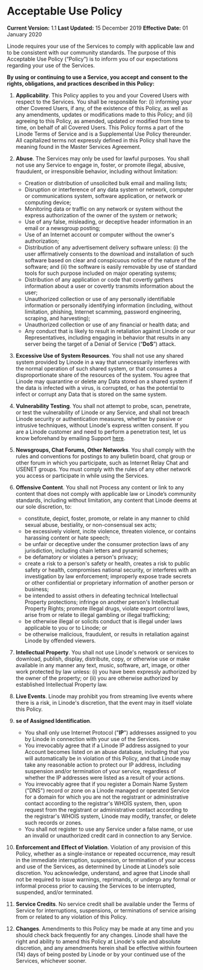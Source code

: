 # Acceptable Use Policy

**Current Version:** 1.1
**Last Updated:** 15 December 2019
**Effective Date:** 01 January 2020

Linode requires your use of the Services to comply with applicable law and to be consistent with our community standards. The purpose of this Acceptable Use Policy (“Policy”) is to inform you of our expectations regarding your use of the Services. 

**By using or continuing to use a Service, you accept and consent to the rights, obligations, and practices described in this Policy:**

1. **Applicability**. This Policy applies to you and your Covered Users with respect to the Services. You shall be responsible for: (i) informing your other Covered Users, if any, of the existence of this Policy, as well as any amendments, updates or modifications made to this Policy; and (ii) agreeing to this Policy, as amended, updated or modified from time to time, on behalf of all Covered Users. This Policy forms a part of the Linode Terms of Service and is a Supplemental Use Policy thereunder. All capitalized terms not expressly defined in this Policy shall have the meaning found in the Master Services Agreement. 
2. **Abuse**. The Services may only be used for lawful purposes. You shall not use any Service to engage in, foster, or promote illegal, abusive, fraudulent, or irresponsible behavior, including without limitation:
	- Creation or distribution of unsolicited bulk email and mailing lists; 
	- Disruption or interference of any data system or network, computer or communications system, software application, or network or computing device;
	- Monitoring data or traffic on any network or system without the express authorization of the owner of the system or network;
	- Use of any false, misleading, or deceptive header information in an email or a newsgroup posting;
	- Use of an Internet account or computer without the owner's authorization;
	- Distribution of any advertisement delivery software unless: (i) the user affirmatively consents to the download and installation of such software based on clear and conspicuous notice of the nature of the software; and (ii) the software is easily removable by use of standard tools for such purpose included on major operating systems;
	- Distribution of any application or code that covertly gathers information about a user or covertly transmits information about the user;
	- Unauthorized collection or use of any personally identifiable information or personally identifying information (including, without limitation, phishing, Internet scamming, password engineering, scraping, and harvesting);
	- Unauthorized collection or use of any financial or health data; and 
	- Any conduct that is likely to result in retaliation against Linode or our Representatives, including engaging in behavior that results in any server being the target of a Denial of Service (“**DoS**”) attack. 

3. **Excessive Use of System Resources**. You shall not use any shared system provided by Linode in a way that unnecessarily interferes with the normal operation of such shared system, or that consumes a disproportionate share of the resources of the system. You agree that Linode may quarantine or delete any Data stored on a shared system if the data is infected with a virus, is corrupted, or has the potential to infect or corrupt any Data that is stored on the same system.
4. **Vulnerability Testing**. You shall not attempt to probe, scan, penetrate, or test the vulnerability of Linode or any Service, and shall not breach Linode security or authentication measures, whether by passive or intrusive techniques, without Linode's express written consent. If you are a Linode customer and need to perform a penetration test, let us know beforehand by emailing Support [here](support@linode.com). 
5. **Newsgroups, Chat Forums, Other Networks**. You shall comply with the rules and conventions for postings to any bulletin board, chat group or other forum in which you participate, such as Internet Relay Chat and USENET groups. You must comply with the rules of any other network you access or participate in while using the Services.
6. **Offensive Content**. You shall not Process any content or link to any content that does not comply with applicable law or Linode’s community standards, including without limitation, any content that Linode deems at our sole discretion, to: 
	- constitute, depict, foster, promote, or relate in any manner to child sexual abuse, bestiality, or non-consensual sex acts;
	- be excessively violent, incite violence, threaten violence, or contains harassing content or hate speech;
	- be unfair or deceptive under the consumer protection laws of any jurisdiction, including chain letters and pyramid schemes;
	- be defamatory or violates a person's privacy;
	- create a risk to a person's safety or health, creates a risk to public safety or health, compromises national security, or interferes with an investigation by law enforcement;
improperly expose trade secrets or other confidential or proprietary information of another person or business;
	- be intended to assist others in defeating technical Intellectual Property  protections;
infringe on another person's Intellectual Property Rights;
promote illegal drugs, violate export control laws, arise from or relate to illegal gambling or illegal trafficking;
	- be otherwise illegal or solicits conduct that is illegal under laws applicable to you or to Linode; or
	- be otherwise malicious, fraudulent, or results in retaliation against Linode by offended viewers.
7. **Intellectual Property**. You shall not use Linode's network or services to download, publish, display, distribute, copy, or otherwise use or make available in any manner any text, music, software, art, image, or other work protected by law unless: (i) you have been expressly authorized by the owner of the property; or (ii) you are otherwise authorized by established Intellectual Property law.
8. **Live Events**. Linode may prohibit you from streaming live events where there is a risk, in Linode's discretion, that the event may in itself violate this Policy.
9. **se of Assigned Identification**. 
	- You shall only use Internet Protocol ("**IP**") addresses assigned to you by Linode in connection with your use of the Services.
	- You irrevocably agree that if a Linode IP address assigned to your Account becomes listed on an abuse database, including that you will automatically be in violation of this Policy, and that  Linode may take any reasonable action to protect our IP address, including suspension and/or termination of your service, regardless of whether the IP addresses were listed as a result of your actions.
	- You irrevocably agree that if you register a Domain Name System ("DNS") record or zone on a Linode managed or operated Service for a domain for which you are not the registrant or administrative contact according to the registrar's WHOIS system, then, upon request from the registrant or administrative contact according to the registrar's WHOIS system, Linode may modify, transfer, or delete such records or zones.
	- You shall not register to use any Service under a false name, or use an invalid or unauthorized credit card in connection to any Service.
10. **Enforcement and Effect of Violation**. Violation of any provision of this Policy, whether as a single-instance or repeated occurrence, may result in the immediate interruption, suspension, or termination of your access and use of the Services, as determined by Linode at Linode’s sole discretion. You acknowledge, understand, and agree that Linode shall not be required to issue warnings, reprimands, or undergo any formal or informal process prior to causing the Services to be interrupted, suspended, and/or terminated. 
11. **Service Credits**. No service credit shall be available under the Terms of Service for interruptions, suspensions, or terminations of service arising from or related to any violation of this Policy.
12. **Changes**. Amendments to this Policy may be made at any time and you should check back frequently for any changes. Linode shall have the right and ability to amend this Policy at Linode's sole and absolute discretion, and any amendments herein shall be effective within fourteen (14) days of being posted  by Linode or by your continued use of the Services, whichever sooner.